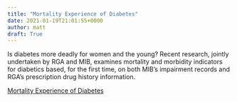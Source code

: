 ```yaml
---
title: "Mortality Experience of Diabetes"
date: 2021-01-19T21:01:55+0000
author: matt
draft: True
---
```

Is diabetes more deadly for women and the young? Recent research, jointly undertaken by RGA and MIB, examines mortality and morbidity indicators for diabetics based, for the first time, on both MIB’s impairment records and RGA’s prescription drug history information.

[ Mortality Experience of Diabetes ]( https://www.rgare.com/knowledge-center/media/articles/mortality-experience-of-diabetes )
